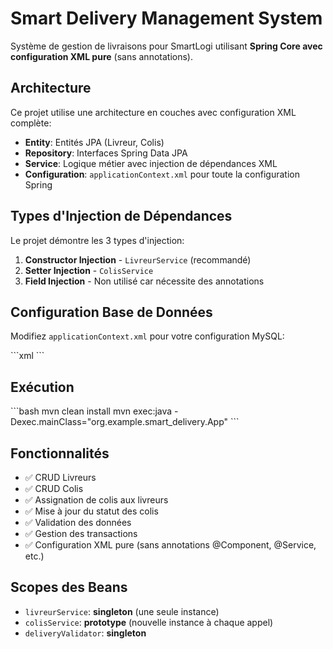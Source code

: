 # Smart Delivery Management System

Système de gestion de livraisons pour SmartLogi utilisant **Spring Core avec configuration XML pure** (sans annotations).

## Architecture

Ce projet utilise une architecture en couches avec configuration XML complète:

- **Entity**: Entités JPA (Livreur, Colis)
- **Repository**: Interfaces Spring Data JPA
- **Service**: Logique métier avec injection de dépendances XML
- **Configuration**: `applicationContext.xml` pour toute la configuration Spring

## Types d'Injection de Dépendances

Le projet démontre les 3 types d'injection:

1. **Constructor Injection** - `LivreurService` (recommandé)
2. **Setter Injection** - `ColisService`
3. **Field Injection** - Non utilisé car nécessite des annotations

## Configuration Base de Données

Modifiez `applicationContext.xml` pour votre configuration MySQL:

\`\`\`xml
<property name="url" value="jdbc:mysql://localhost:3306/smart_delivery_db"/>
<property name="username" value="root"/>
<property name="password" value="votre_mot_de_passe"/>
\`\`\`

## Exécution

\`\`\`bash
mvn clean install
mvn exec:java -Dexec.mainClass="org.example.smart_delivery.App"
\`\`\`

## Fonctionnalités

- ✅ CRUD Livreurs
- ✅ CRUD Colis
- ✅ Assignation de colis aux livreurs
- ✅ Mise à jour du statut des colis
- ✅ Validation des données
- ✅ Gestion des transactions
- ✅ Configuration XML pure (sans annotations @Component, @Service, etc.)

## Scopes des Beans

- `livreurService`: **singleton** (une seule instance)
- `colisService`: **prototype** (nouvelle instance à chaque appel)
- `deliveryValidator`: **singleton**
